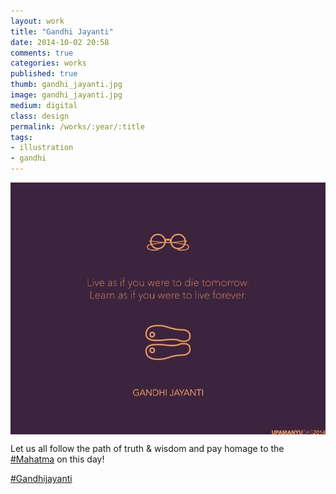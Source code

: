 ```yaml
---
layout: work
title: "Gandhi Jayanti"
date: 2014-10-02 20:58
comments: true
categories: works
published: true
thumb: gandhi_jayanti.jpg
image: gandhi_jayanti.jpg
medium: digital
class: design
permalink: /works/:year/:title
tags:
- illustration
- gandhi
---
```

<img src="/images/works/gandhi_jayanti.jpg" align="middle"/>

Let us all follow the path of truth & wisdom and pay homage to the [#Mahatma](https://www.facebook.com/hashtag/mahatma) on this day!

[#Gandhijayanti](https://www.facebook.com/hashtag/gandhijayanti)